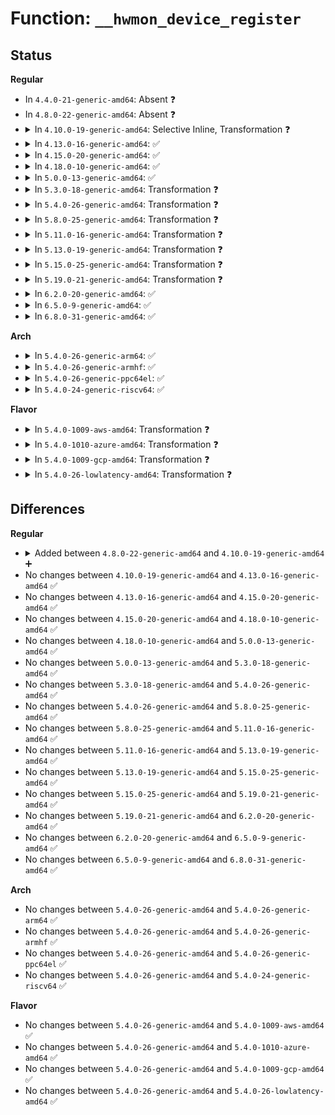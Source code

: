 # Function: <code>__hwmon_device_register</code>

## Status
<b>Regular</b>
<ul>
<li>
In <code>4.4.0-21-generic-amd64</code>: Absent ❓
</li>
<li>
In <code>4.8.0-22-generic-amd64</code>: Absent ❓
</li>
<li>
<details>
<summary>In <code>4.10.0-19-generic-amd64</code>: Selective Inline, Transformation ❓</summary>

```c
struct device * __hwmon_device_register(struct device * dev, const char * name, void * drvdata, const struct hwmon_chip_info * chip, const struct attribute_group * * groups)
```

```json
{
  "name": "__hwmon_device_register",
  "collision_type": "Unique Static",
  "inline_type": "Selective",
  "funcs": [
    {
      "addr": 18446744071586269273,
      "name": "__hwmon_device_register",
      "external": false,
      "loc": "drivers/hwmon/hwmon.c:539",
      "file": "drivers/hwmon/hwmon.c",
      "inline": "not declared, inlined",
      "caller_inline": [
        "drivers/hwmon/hwmon.c:hwmon_device_register"
      ],
      "caller_func": [
        "drivers/hwmon/hwmon.c:devm_hwmon_device_register_with_groups",
        "drivers/hwmon/hwmon.c:hwmon_device_register",
        "drivers/hwmon/hwmon.c:hwmon_device_register_with_info"
      ]
    }
  ],
  "symbols": [
    {
      "addr": 18446744071586266896,
      "name": "__hwmon_device_register.part.4",
      "section": ".text",
      "bind": "STB_LOCAL",
      "size": 1767
    },
    {
      "addr": 18446744071586268672,
      "name": "__hwmon_device_register",
      "section": ".text",
      "bind": "STB_LOCAL",
      "size": 119
    }
  ]
}
```
</details>
</li>
<li>
<details>
<summary>In <code>4.13.0-16-generic-amd64</code>: ✅</summary>

```c
struct device * __hwmon_device_register(struct device * dev, const char * name, void * drvdata, const struct hwmon_chip_info * chip, const struct attribute_group * * groups)
```

```json
{
  "name": "__hwmon_device_register",
  "collision_type": "Unique Static",
  "inline_type": "No",
  "funcs": [
    {
      "addr": 18446744071586366384,
      "name": "__hwmon_device_register",
      "external": false,
      "loc": "drivers/hwmon/hwmon.c:539",
      "file": "drivers/hwmon/hwmon.c",
      "inline": "seen, unknown",
      "caller_inline": [],
      "caller_func": [
        "drivers/hwmon/hwmon.c:hwmon_device_register",
        "drivers/hwmon/hwmon.c:hwmon_device_register_with_info"
      ]
    }
  ],
  "symbols": [
    {
      "addr": 18446744071586366384,
      "name": "__hwmon_device_register",
      "section": ".text",
      "bind": "STB_LOCAL",
      "size": 1893
    }
  ]
}
```
</details>
</li>
<li>
<details>
<summary>In <code>4.15.0-20-generic-amd64</code>: ✅</summary>

```c
struct device * __hwmon_device_register(struct device * dev, const char * name, void * drvdata, const struct hwmon_chip_info * chip, const struct attribute_group * * groups)
```

```json
{
  "name": "__hwmon_device_register",
  "collision_type": "Unique Static",
  "inline_type": "No",
  "funcs": [
    {
      "addr": 18446744071586831232,
      "name": "__hwmon_device_register",
      "external": false,
      "loc": "drivers/hwmon/hwmon.c:546",
      "file": "drivers/hwmon/hwmon.c",
      "inline": "seen, unknown",
      "caller_inline": [],
      "caller_func": [
        "drivers/hwmon/hwmon.c:hwmon_device_register",
        "drivers/hwmon/hwmon.c:hwmon_device_register_with_info"
      ]
    }
  ],
  "symbols": [
    {
      "addr": 18446744071586831232,
      "name": "__hwmon_device_register",
      "section": ".text",
      "bind": "STB_LOCAL",
      "size": 1886
    }
  ]
}
```
</details>
</li>
<li>
<details>
<summary>In <code>4.18.0-10-generic-amd64</code>: ✅</summary>

```c
struct device * __hwmon_device_register(struct device * dev, const char * name, void * drvdata, const struct hwmon_chip_info * chip, const struct attribute_group * * groups)
```

```json
{
  "name": "__hwmon_device_register",
  "collision_type": "Unique Static",
  "inline_type": "No",
  "funcs": [
    {
      "addr": 18446744071587123440,
      "name": "__hwmon_device_register",
      "external": false,
      "loc": "drivers/hwmon/hwmon.c:546",
      "file": "drivers/hwmon/hwmon.c",
      "inline": "seen, unknown",
      "caller_inline": [],
      "caller_func": [
        "drivers/hwmon/hwmon.c:hwmon_device_register"
      ]
    }
  ],
  "symbols": [
    {
      "addr": 18446744071587123440,
      "name": "__hwmon_device_register",
      "section": ".text",
      "bind": "STB_LOCAL",
      "size": 1899
    }
  ]
}
```
</details>
</li>
<li>
<details>
<summary>In <code>5.0.0-13-generic-amd64</code>: ✅</summary>

```c
struct device * __hwmon_device_register(struct device * dev, const char * name, void * drvdata, const struct hwmon_chip_info * chip, const struct attribute_group * * groups)
```

```json
{
  "name": "__hwmon_device_register",
  "collision_type": "Unique Static",
  "inline_type": "No",
  "funcs": [
    {
      "addr": 18446744071587302272,
      "name": "__hwmon_device_register",
      "external": false,
      "loc": "drivers/hwmon/hwmon.c:564",
      "file": "drivers/hwmon/hwmon.c",
      "inline": "seen, unknown",
      "caller_inline": [],
      "caller_func": [
        "drivers/hwmon/hwmon.c:hwmon_device_register"
      ]
    }
  ],
  "symbols": [
    {
      "addr": 18446744071587302272,
      "name": "__hwmon_device_register",
      "section": ".text",
      "bind": "STB_LOCAL",
      "size": 1925
    }
  ]
}
```
</details>
</li>
<li>
<details>
<summary>In <code>5.3.0-18-generic-amd64</code>: Transformation ❓</summary>

```c
struct device * __hwmon_device_register(struct device * dev, const char * name, void * drvdata, const struct hwmon_chip_info * chip, const struct attribute_group * * groups)
```

```json
{
  "name": "__hwmon_device_register",
  "collision_type": "Unique Static",
  "inline_type": "No",
  "funcs": [
    {
      "addr": 0,
      "name": "__hwmon_device_register",
      "external": false,
      "loc": "drivers/hwmon/hwmon.c:564",
      "file": "drivers/hwmon/hwmon.c",
      "inline": "seen, unknown",
      "caller_inline": [],
      "caller_func": [
        "drivers/hwmon/hwmon.c:hwmon_device_register"
      ]
    }
  ],
  "symbols": [
    {
      "addr": 18446744071587573728,
      "name": "__hwmon_device_register",
      "section": ".text",
      "bind": "STB_LOCAL",
      "size": 837
    },
    {
      "addr": 18446744071587576117,
      "name": "__hwmon_device_register.cold",
      "section": ".text",
      "bind": "STB_LOCAL",
      "size": 23
    }
  ]
}
```
</details>
</li>
<li>
<details>
<summary>In <code>5.4.0-26-generic-amd64</code>: Transformation ❓</summary>

```c
struct device * __hwmon_device_register(struct device * dev, const char * name, void * drvdata, const struct hwmon_chip_info * chip, const struct attribute_group * * groups)
```

```json
{
  "name": "__hwmon_device_register",
  "collision_type": "Unique Static",
  "inline_type": "No",
  "funcs": [
    {
      "addr": 0,
      "name": "__hwmon_device_register",
      "external": false,
      "loc": "drivers/hwmon/hwmon.c:580",
      "file": "drivers/hwmon/hwmon.c",
      "inline": "seen, unknown",
      "caller_inline": [],
      "caller_func": [
        "drivers/hwmon/hwmon.c:hwmon_device_register"
      ]
    }
  ],
  "symbols": [
    {
      "addr": 18446744071587777184,
      "name": "__hwmon_device_register",
      "section": ".text",
      "bind": "STB_LOCAL",
      "size": 765
    },
    {
      "addr": 18446744071587779474,
      "name": "__hwmon_device_register.cold",
      "section": ".text",
      "bind": "STB_LOCAL",
      "size": 24
    }
  ]
}
```
</details>
</li>
<li>
<details>
<summary>In <code>5.8.0-25-generic-amd64</code>: Transformation ❓</summary>

```c
struct device * __hwmon_device_register(struct device * dev, const char * name, void * drvdata, const struct hwmon_chip_info * chip, const struct attribute_group * * groups)
```

```json
{
  "name": "__hwmon_device_register",
  "collision_type": "Unique Static",
  "inline_type": "No",
  "funcs": [
    {
      "addr": 0,
      "name": "__hwmon_device_register",
      "external": false,
      "loc": "drivers/hwmon/hwmon.c:685",
      "file": "drivers/hwmon/hwmon.c",
      "inline": "seen, unknown",
      "caller_inline": [],
      "caller_func": [
        "drivers/hwmon/hwmon.c:hwmon_device_register"
      ]
    }
  ],
  "symbols": [
    {
      "addr": 18446744071588624912,
      "name": "__hwmon_device_register",
      "section": ".text",
      "bind": "STB_LOCAL",
      "size": 617
    },
    {
      "addr": 18446744071588626002,
      "name": "__hwmon_device_register.cold",
      "section": ".text",
      "bind": "STB_LOCAL",
      "size": 24
    }
  ]
}
```
</details>
</li>
<li>
<details>
<summary>In <code>5.11.0-16-generic-amd64</code>: Transformation ❓</summary>

```c
struct device * __hwmon_device_register(struct device * dev, const char * name, void * drvdata, const struct hwmon_chip_info * chip, const struct attribute_group * * groups)
```

```json
{
  "name": "__hwmon_device_register",
  "collision_type": "Unique Static",
  "inline_type": "No",
  "funcs": [
    {
      "addr": 0,
      "name": "__hwmon_device_register",
      "external": false,
      "loc": "drivers/hwmon/hwmon.c:695",
      "file": "drivers/hwmon/hwmon.c",
      "inline": "seen, unknown",
      "caller_inline": [],
      "caller_func": [
        "drivers/hwmon/hwmon.c:hwmon_device_register"
      ]
    }
  ],
  "symbols": [
    {
      "addr": 18446744071588644912,
      "name": "__hwmon_device_register",
      "section": ".text",
      "bind": "STB_LOCAL",
      "size": 617
    },
    {
      "addr": 18446744071591582097,
      "name": "__hwmon_device_register.cold",
      "section": ".text",
      "bind": "STB_LOCAL",
      "size": 24
    }
  ]
}
```
</details>
</li>
<li>
<details>
<summary>In <code>5.13.0-19-generic-amd64</code>: Transformation ❓</summary>

```c
struct device * __hwmon_device_register(struct device * dev, const char * name, void * drvdata, const struct hwmon_chip_info * chip, const struct attribute_group * * groups)
```

```json
{
  "name": "__hwmon_device_register",
  "collision_type": "Unique Static",
  "inline_type": "No",
  "funcs": [
    {
      "addr": 0,
      "name": "__hwmon_device_register",
      "external": false,
      "loc": "drivers/hwmon/hwmon.c:695",
      "file": "drivers/hwmon/hwmon.c",
      "inline": "seen, unknown",
      "caller_inline": [],
      "caller_func": [
        "drivers/hwmon/hwmon.c:hwmon_device_register"
      ]
    }
  ],
  "symbols": [
    {
      "addr": 18446744071588528512,
      "name": "__hwmon_device_register",
      "section": ".text",
      "bind": "STB_LOCAL",
      "size": 912
    },
    {
      "addr": 18446744071591525148,
      "name": "__hwmon_device_register.cold",
      "section": ".text",
      "bind": "STB_LOCAL",
      "size": 25
    }
  ]
}
```
</details>
</li>
<li>
<details>
<summary>In <code>5.15.0-25-generic-amd64</code>: Transformation ❓</summary>

```c
struct device * __hwmon_device_register(struct device * dev, const char * name, void * drvdata, const struct hwmon_chip_info * chip, const struct attribute_group * * groups)
```

```json
{
  "name": "__hwmon_device_register",
  "collision_type": "Unique Static",
  "inline_type": "No",
  "funcs": [
    {
      "addr": 0,
      "name": "__hwmon_device_register",
      "external": false,
      "loc": "drivers/hwmon/hwmon.c:733",
      "file": "drivers/hwmon/hwmon.c",
      "inline": "seen, unknown",
      "caller_inline": [],
      "caller_func": [
        "drivers/hwmon/hwmon.c:hwmon_device_register"
      ]
    }
  ],
  "symbols": [
    {
      "addr": 18446744071589202432,
      "name": "__hwmon_device_register",
      "section": ".text",
      "bind": "STB_LOCAL",
      "size": 925
    },
    {
      "addr": 18446744071592635448,
      "name": "__hwmon_device_register.cold",
      "section": ".text",
      "bind": "STB_LOCAL",
      "size": 25
    }
  ]
}
```
</details>
</li>
<li>
<details>
<summary>In <code>5.19.0-21-generic-amd64</code>: Transformation ❓</summary>

```c
struct device * __hwmon_device_register(struct device * dev, const char * name, void * drvdata, const struct hwmon_chip_info * chip, const struct attribute_group * * groups)
```

```json
{
  "name": "__hwmon_device_register",
  "collision_type": "Unique Static",
  "inline_type": "No",
  "funcs": [
    {
      "addr": 0,
      "name": "__hwmon_device_register",
      "external": false,
      "loc": "drivers/hwmon/hwmon.c:752",
      "file": "drivers/hwmon/hwmon.c",
      "inline": "seen, unknown",
      "caller_inline": [],
      "caller_func": [
        "drivers/hwmon/hwmon.c:hwmon_device_register"
      ]
    }
  ],
  "symbols": [
    {
      "addr": 18446744071590663744,
      "name": "__hwmon_device_register",
      "section": ".text",
      "bind": "STB_LOCAL",
      "size": 1135
    },
    {
      "addr": 18446744071594519156,
      "name": "__hwmon_device_register.cold",
      "section": ".text",
      "bind": "STB_LOCAL",
      "size": 25
    }
  ]
}
```
</details>
</li>
<li>
<details>
<summary>In <code>6.2.0-20-generic-amd64</code>: ✅</summary>

```c
struct device * __hwmon_device_register(struct device * dev, const char * name, void * drvdata, const struct hwmon_chip_info * chip, const struct attribute_group * * groups)
```

```json
{
  "name": "__hwmon_device_register",
  "collision_type": "Unique Static",
  "inline_type": "No",
  "funcs": [
    {
      "addr": 18446744071592331280,
      "name": "__hwmon_device_register",
      "external": false,
      "loc": "drivers/hwmon/hwmon.c:753",
      "file": "drivers/hwmon/hwmon.c",
      "inline": "seen, unknown",
      "caller_inline": [],
      "caller_func": [
        "drivers/hwmon/hwmon.c:hwmon_device_register"
      ]
    }
  ],
  "symbols": [
    {
      "addr": 18446744071592331280,
      "name": "__hwmon_device_register",
      "section": ".text",
      "bind": "STB_LOCAL",
      "size": 1147
    }
  ]
}
```
</details>
</li>
<li>
<details>
<summary>In <code>6.5.0-9-generic-amd64</code>: ✅</summary>

```c
struct device * __hwmon_device_register(struct device * dev, const char * name, void * drvdata, const struct hwmon_chip_info * chip, const struct attribute_group * * groups)
```

```json
{
  "name": "__hwmon_device_register",
  "collision_type": "Unique Static",
  "inline_type": "No",
  "funcs": [
    {
      "addr": 18446744071592758496,
      "name": "__hwmon_device_register",
      "external": false,
      "loc": "drivers/hwmon/hwmon.c:757",
      "file": "drivers/hwmon/hwmon.c",
      "inline": "seen, unknown",
      "caller_inline": [],
      "caller_func": [
        "drivers/hwmon/hwmon.c:hwmon_device_register"
      ]
    }
  ],
  "symbols": [
    {
      "addr": 18446744071592758496,
      "name": "__hwmon_device_register",
      "section": ".text",
      "bind": "STB_LOCAL",
      "size": 1169
    }
  ]
}
```
</details>
</li>
<li>
<details>
<summary>In <code>6.8.0-31-generic-amd64</code>: ✅</summary>

```c
struct device * __hwmon_device_register(struct device * dev, const char * name, void * drvdata, const struct hwmon_chip_info * chip, const struct attribute_group * * groups)
```

```json
{
  "name": "__hwmon_device_register",
  "collision_type": "Unique Static",
  "inline_type": "No",
  "funcs": [
    {
      "addr": 18446744071593506880,
      "name": "__hwmon_device_register",
      "external": false,
      "loc": "drivers/hwmon/hwmon.c:757",
      "file": "drivers/hwmon/hwmon.c",
      "inline": "seen, unknown",
      "caller_inline": [],
      "caller_func": [
        "drivers/hwmon/hwmon.c:hwmon_device_register"
      ]
    }
  ],
  "symbols": [
    {
      "addr": 18446744071593506880,
      "name": "__hwmon_device_register",
      "section": ".text",
      "bind": "STB_LOCAL",
      "size": 848
    }
  ]
}
```
</details>
</li>
</ul>
<b>Arch</b>
<ul>
<li>
<details>
<summary>In <code>5.4.0-26-generic-arm64</code>: ✅</summary>

```c
struct device * __hwmon_device_register(struct device * dev, const char * name, void * drvdata, const struct hwmon_chip_info * chip, const struct attribute_group * * groups)
```

```json
{
  "name": "__hwmon_device_register",
  "collision_type": "Unique Static",
  "inline_type": "No",
  "funcs": [
    {
      "addr": 18446603336500975472,
      "name": "__hwmon_device_register",
      "external": false,
      "loc": "drivers/hwmon/hwmon.c:580",
      "file": "drivers/hwmon/hwmon.c",
      "inline": "seen, unknown",
      "caller_inline": [],
      "caller_func": [
        "drivers/hwmon/hwmon.c:hwmon_device_register"
      ]
    }
  ],
  "symbols": [
    {
      "addr": 18446603336500975472,
      "name": "__hwmon_device_register",
      "section": ".text",
      "bind": "STB_LOCAL",
      "size": 920
    }
  ]
}
```
</details>
</li>
<li>
<details>
<summary>In <code>5.4.0-26-generic-armhf</code>: ✅</summary>

```c
struct device * __hwmon_device_register(struct device * dev, const char * name, void * drvdata, const struct hwmon_chip_info * chip, const struct attribute_group * * groups)
```

```json
{
  "name": "__hwmon_device_register",
  "collision_type": "Unique Static",
  "inline_type": "No",
  "funcs": [
    {
      "addr": 3233490148,
      "name": "__hwmon_device_register",
      "external": false,
      "loc": "drivers/hwmon/hwmon.c:580",
      "file": "drivers/hwmon/hwmon.c",
      "inline": "seen, unknown",
      "caller_inline": [],
      "caller_func": [
        "drivers/hwmon/hwmon.c:hwmon_device_register"
      ]
    }
  ],
  "symbols": [
    {
      "addr": 3233490148,
      "name": "__hwmon_device_register",
      "section": ".text",
      "bind": "STB_LOCAL",
      "size": 928
    }
  ]
}
```
</details>
</li>
<li>
<details>
<summary>In <code>5.4.0-26-generic-ppc64el</code>: ✅</summary>

```c
struct device * __hwmon_device_register(struct device * dev, const char * name, void * drvdata, const struct hwmon_chip_info * chip, const struct attribute_group * * groups)
```

```json
{
  "name": "__hwmon_device_register",
  "collision_type": "Unique Static",
  "inline_type": "No",
  "funcs": [
    {
      "addr": 13835058055294444336,
      "name": "__hwmon_device_register",
      "external": false,
      "loc": "drivers/hwmon/hwmon.c:580",
      "file": "drivers/hwmon/hwmon.c",
      "inline": "seen, unknown",
      "caller_inline": [],
      "caller_func": [
        "drivers/hwmon/hwmon.c:hwmon_device_register"
      ]
    }
  ],
  "symbols": [
    {
      "addr": 13835058055294444336,
      "name": "__hwmon_device_register",
      "section": ".text",
      "bind": "STB_LOCAL",
      "size": 1284
    }
  ]
}
```
</details>
</li>
<li>
<details>
<summary>In <code>5.4.0-24-generic-riscv64</code>: ✅</summary>

```c
struct device * __hwmon_device_register(struct device * dev, const char * name, void * drvdata, const struct hwmon_chip_info * chip, const struct attribute_group * * groups)
```

```json
{
  "name": "__hwmon_device_register",
  "collision_type": "Unique Static",
  "inline_type": "No",
  "funcs": [
    {
      "addr": 18446743936277733686,
      "name": "__hwmon_device_register",
      "external": false,
      "loc": "drivers/hwmon/hwmon.c:580",
      "file": "drivers/hwmon/hwmon.c",
      "inline": "seen, unknown",
      "caller_inline": [],
      "caller_func": [
        "drivers/hwmon/hwmon.c:hwmon_device_register"
      ]
    }
  ],
  "symbols": [
    {
      "addr": 18446743936277733686,
      "name": "__hwmon_device_register",
      "section": ".text",
      "bind": "STB_LOCAL",
      "size": 778
    }
  ]
}
```
</details>
</li>
</ul>
<b>Flavor</b>
<ul>
<li>
<details>
<summary>In <code>5.4.0-1009-aws-amd64</code>: Transformation ❓</summary>

```c
struct device * __hwmon_device_register(struct device * dev, const char * name, void * drvdata, const struct hwmon_chip_info * chip, const struct attribute_group * * groups)
```

```json
{
  "name": "__hwmon_device_register",
  "collision_type": "Unique Static",
  "inline_type": "No",
  "funcs": [
    {
      "addr": 0,
      "name": "__hwmon_device_register",
      "external": false,
      "loc": "drivers/hwmon/hwmon.c:580",
      "file": "drivers/hwmon/hwmon.c",
      "inline": "seen, unknown",
      "caller_inline": [],
      "caller_func": [
        "drivers/hwmon/hwmon.c:hwmon_device_register"
      ]
    }
  ],
  "symbols": [
    {
      "addr": 18446744071587408160,
      "name": "__hwmon_device_register",
      "section": ".text",
      "bind": "STB_LOCAL",
      "size": 765
    },
    {
      "addr": 18446744071587410450,
      "name": "__hwmon_device_register.cold",
      "section": ".text",
      "bind": "STB_LOCAL",
      "size": 24
    }
  ]
}
```
</details>
</li>
<li>
<details>
<summary>In <code>5.4.0-1010-azure-amd64</code>: Transformation ❓</summary>

```c
struct device * __hwmon_device_register(struct device * dev, const char * name, void * drvdata, const struct hwmon_chip_info * chip, const struct attribute_group * * groups)
```

```json
{
  "name": "__hwmon_device_register",
  "collision_type": "Unique Static",
  "inline_type": "No",
  "funcs": [
    {
      "addr": 0,
      "name": "__hwmon_device_register",
      "external": false,
      "loc": "drivers/hwmon/hwmon.c:580",
      "file": "drivers/hwmon/hwmon.c",
      "inline": "seen, unknown",
      "caller_inline": [],
      "caller_func": [
        "drivers/hwmon/hwmon.c:hwmon_device_register"
      ]
    }
  ],
  "symbols": [
    {
      "addr": 18446744071587176368,
      "name": "__hwmon_device_register",
      "section": ".text",
      "bind": "STB_LOCAL",
      "size": 765
    },
    {
      "addr": 18446744071587178658,
      "name": "__hwmon_device_register.cold",
      "section": ".text",
      "bind": "STB_LOCAL",
      "size": 24
    }
  ]
}
```
</details>
</li>
<li>
<details>
<summary>In <code>5.4.0-1009-gcp-amd64</code>: Transformation ❓</summary>

```c
struct device * __hwmon_device_register(struct device * dev, const char * name, void * drvdata, const struct hwmon_chip_info * chip, const struct attribute_group * * groups)
```

```json
{
  "name": "__hwmon_device_register",
  "collision_type": "Unique Static",
  "inline_type": "No",
  "funcs": [
    {
      "addr": 0,
      "name": "__hwmon_device_register",
      "external": false,
      "loc": "drivers/hwmon/hwmon.c:580",
      "file": "drivers/hwmon/hwmon.c",
      "inline": "seen, unknown",
      "caller_inline": [],
      "caller_func": [
        "drivers/hwmon/hwmon.c:hwmon_device_register"
      ]
    }
  ],
  "symbols": [
    {
      "addr": 18446744071587733328,
      "name": "__hwmon_device_register",
      "section": ".text",
      "bind": "STB_LOCAL",
      "size": 765
    },
    {
      "addr": 18446744071587735618,
      "name": "__hwmon_device_register.cold",
      "section": ".text",
      "bind": "STB_LOCAL",
      "size": 24
    }
  ]
}
```
</details>
</li>
<li>
<details>
<summary>In <code>5.4.0-26-lowlatency-amd64</code>: Transformation ❓</summary>

```c
struct device * __hwmon_device_register(struct device * dev, const char * name, void * drvdata, const struct hwmon_chip_info * chip, const struct attribute_group * * groups)
```

```json
{
  "name": "__hwmon_device_register",
  "collision_type": "Unique Static",
  "inline_type": "No",
  "funcs": [
    {
      "addr": 0,
      "name": "__hwmon_device_register",
      "external": false,
      "loc": "drivers/hwmon/hwmon.c:580",
      "file": "drivers/hwmon/hwmon.c",
      "inline": "seen, unknown",
      "caller_inline": [],
      "caller_func": [
        "drivers/hwmon/hwmon.c:hwmon_device_register"
      ]
    }
  ],
  "symbols": [
    {
      "addr": 18446744071587846480,
      "name": "__hwmon_device_register",
      "section": ".text",
      "bind": "STB_LOCAL",
      "size": 765
    },
    {
      "addr": 18446744071587848770,
      "name": "__hwmon_device_register.cold",
      "section": ".text",
      "bind": "STB_LOCAL",
      "size": 24
    }
  ]
}
```
</details>
</li>
</ul>

## Differences
<b>Regular</b>
<ul>
<li>
<details>
<summary>Added between <code>4.8.0-22-generic-amd64</code> and <code>4.10.0-19-generic-amd64</code> ➕</summary>

```c
struct device * __hwmon_device_register(struct device * dev, const char * name, void * drvdata, const struct hwmon_chip_info * chip, const struct attribute_group * * groups)
```
</details>
</li>
<li>
No changes between <code>4.10.0-19-generic-amd64</code> and <code>4.13.0-16-generic-amd64</code> ✅
</li>
<li>
No changes between <code>4.13.0-16-generic-amd64</code> and <code>4.15.0-20-generic-amd64</code> ✅
</li>
<li>
No changes between <code>4.15.0-20-generic-amd64</code> and <code>4.18.0-10-generic-amd64</code> ✅
</li>
<li>
No changes between <code>4.18.0-10-generic-amd64</code> and <code>5.0.0-13-generic-amd64</code> ✅
</li>
<li>
No changes between <code>5.0.0-13-generic-amd64</code> and <code>5.3.0-18-generic-amd64</code> ✅
</li>
<li>
No changes between <code>5.3.0-18-generic-amd64</code> and <code>5.4.0-26-generic-amd64</code> ✅
</li>
<li>
No changes between <code>5.4.0-26-generic-amd64</code> and <code>5.8.0-25-generic-amd64</code> ✅
</li>
<li>
No changes between <code>5.8.0-25-generic-amd64</code> and <code>5.11.0-16-generic-amd64</code> ✅
</li>
<li>
No changes between <code>5.11.0-16-generic-amd64</code> and <code>5.13.0-19-generic-amd64</code> ✅
</li>
<li>
No changes between <code>5.13.0-19-generic-amd64</code> and <code>5.15.0-25-generic-amd64</code> ✅
</li>
<li>
No changes between <code>5.15.0-25-generic-amd64</code> and <code>5.19.0-21-generic-amd64</code> ✅
</li>
<li>
No changes between <code>5.19.0-21-generic-amd64</code> and <code>6.2.0-20-generic-amd64</code> ✅
</li>
<li>
No changes between <code>6.2.0-20-generic-amd64</code> and <code>6.5.0-9-generic-amd64</code> ✅
</li>
<li>
No changes between <code>6.5.0-9-generic-amd64</code> and <code>6.8.0-31-generic-amd64</code> ✅
</li>
</ul>
<b>Arch</b>
<ul>
<li>
No changes between <code>5.4.0-26-generic-amd64</code> and <code>5.4.0-26-generic-arm64</code> ✅
</li>
<li>
No changes between <code>5.4.0-26-generic-amd64</code> and <code>5.4.0-26-generic-armhf</code> ✅
</li>
<li>
No changes between <code>5.4.0-26-generic-amd64</code> and <code>5.4.0-26-generic-ppc64el</code> ✅
</li>
<li>
No changes between <code>5.4.0-26-generic-amd64</code> and <code>5.4.0-24-generic-riscv64</code> ✅
</li>
</ul>
<b>Flavor</b>
<ul>
<li>
No changes between <code>5.4.0-26-generic-amd64</code> and <code>5.4.0-1009-aws-amd64</code> ✅
</li>
<li>
No changes between <code>5.4.0-26-generic-amd64</code> and <code>5.4.0-1010-azure-amd64</code> ✅
</li>
<li>
No changes between <code>5.4.0-26-generic-amd64</code> and <code>5.4.0-1009-gcp-amd64</code> ✅
</li>
<li>
No changes between <code>5.4.0-26-generic-amd64</code> and <code>5.4.0-26-lowlatency-amd64</code> ✅
</li>
</ul>
